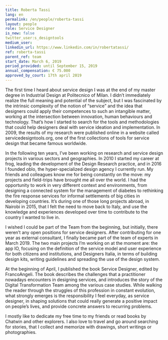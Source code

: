 ```yaml
---
title: Roberta Tassi
lang: en
permalink: /en/people/roberta-tassi
layout: people
role: Service Designer
is_new: false
twitter_user:s_designtools
medium_user:
linkedin_url: https://www.linkedin.com/in/robertatassi/
ref: roberta-tassi
parent_ref: team
start_date: March 6, 2019
period_provided: until September 15, 2019
annual_compensation: € 75.000
approved_by_court: 17th april 2019
---
```

The first time I heard about service design I was at the end of my master degree in Industrial Design at Politecnico of Milan. I didn’t immediately realize the full meaning and potential of the subject, but I was fascinated by the intrinsic complexity of the notion of “service” and the idea that designers could apply their competences to such an intangible matter, working at the intersection between innovation, human behaviours and technology. That’s how I started to search for the tools and methodologies that could help designers deal with service ideation and implementation. In 2009, the results of my research were published online in a website called servicedesigntools.org, one of the first collections of tools for service design that became famous worldwide.

In the following ten years, I’ve been working on research and service design projects in various sectors and geographies. In 2010 I started my career at frog, leading the development of the Design Research practice, and in 2016 I founded oblo, the hyper-specialized design agency I currently run. My friends and colleagues know me for being constantly on the move: my projects and field-trips have brought me all over the world. I had the opportunity to work in very different context and environments, from designing a connected system for the management of diabetes to rethinking the fire response services for informal settlements of big cities in developing countries. It’s during one of those long projects abroad, in Nairobi in 2015, that I felt the need to move back to Italy, and use the knowledge and experiences developed over time to contribute to the country I wanted to live in. 

I wished I could be part of the Team from the beginning, but initially, there weren’t any open positions for service designers. After contributing for one year as external consultant, I finally became part of the team of experts in March 2019. The two main projects I’m working on at the moment are: the app IO, focusing on the definition of the service model and user experience for both citizens and institutions, and Designers Italia, in terms of building design kits, writing guidelines and spreading the use of the design system.

At the beginning of April, I published the book Service Designer, edited by FrancoAngeli. The book describes the challenges that a practitioner nowadays encounters in designing services, and introduces the story of the Digital Transformation Team among the various case studies. While walking the reader through the struggles of this profession in constant evolution, what strongly emerges is the responsibility I feel everyday, as service designer, in shaping solutions that could really generate a positive impact on people’s lives, and provide concrete answers to recurring problems.

I mostly like to dedicate my free time to my friends or read books by Chatwin and other explorers. I also love to travel and go around searching for stories, that I collect and memorize with drawings, short writings or photographies. 
